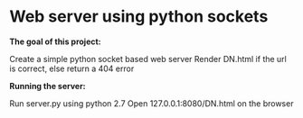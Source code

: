 <H1>Web server using python sockets</H1>

**The goal of this project:**

Create a simple python socket based web server
Render DN.html if the url is correct, else return a 404 error


**Running the server:**

Run server.py using python 2.7
Open 127.0.0.1:8080/DN.html on the browser
